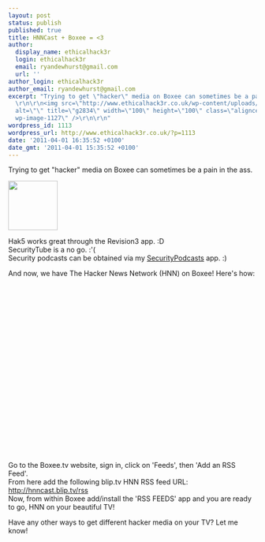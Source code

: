 ```yaml
---
layout: post
status: publish
published: true
title: HNNCast + Boxee = <3
author:
  display_name: ethicalhack3r
  login: ethicalhack3r
  email: ryandewhurst@gmail.com
  url: ''
author_login: ethicalhack3r
author_email: ryandewhurst@gmail.com
excerpt: "Trying to get \"hacker\" media on Boxee can sometimes be a pain in the ass.
  \r\n\r\n<img src=\"http://www.ethicalhack3r.co.uk/wp-content/uploads/2011/04/g2834.png\"
  alt=\"\" title=\"g2834\" width=\"100\" height=\"100\" class=\"aligncenter size-full
  wp-image-1127\" />\r\n\r\n"
wordpress_id: 1113
wordpress_url: http://www.ethicalhack3r.co.uk/?p=1113
date: '2011-04-01 16:35:52 +0100'
date_gmt: '2011-04-01 15:35:52 +0100'
---
```

<p>Trying to get "hacker" media on Boxee can sometimes be a pain in the ass. </p>
<p><img src="http://www.ethicalhack3r.co.uk/wp-content/uploads/2011/04/g2834.png" alt="" title="g2834" width="100" height="100" class="aligncenter size-full wp-image-1127" /></p>
<p><a id="more"></a><a id="more-1113"></a></p>
<p>Hak5 works great through the Revision3 app. :D<br />
SecurityTube is a no go. :'(<br />
Security podcasts can be obtained via my <a href="http://www.ethicalhack3r.co.uk/mygarage/">SecurityPodcasts</a> app. :)</p>
<p>And now, we have The Hacker News Network (HNN) on Boxee! Here's how:</p>
<p><object width="425" height="344"><param name="movie" value="http://www.youtube.com/v/izssoosWLfg?hl=en&fs=1"></param><param name="allowFullScreen" value="true"></param><param name="allowscriptaccess" value="always"></param><embed src="http://www.youtube.com/v/izssoosWLfg?hl=en&fs=1" type="application/x-shockwave-flash" allowscriptaccess="always" allowfullscreen="true" width="425" height="344"></embed></object></p>
<p>Go to the Boxee.tv website, sign in, click on 'Feeds', then 'Add an RSS Feed'.<br />
From here add the following blip.tv HNN RSS feed URL: <a href="http://hnncast.blip.tv/rss">http://hnncast.blip.tv/rss</a><br />
Now, from within Boxee add/install the 'RSS FEEDS' app and you are ready to go, HNN on your beautiful TV! </p>
<p>Have any other ways to get different hacker media on your TV? Let me know!</p>
